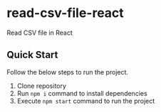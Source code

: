 # read-csv-file-react

Read CSV file in React

## Quick Start

Follow the below steps to run the project.

1. Clone repository
2. Run `npm i` command to install dependencies
3. Execute `npm start` command to run the project
